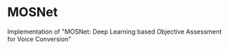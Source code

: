# MOSNet
Implementation of  "MOSNet: Deep Learning based Objective Assessment for Voice Conversion"
